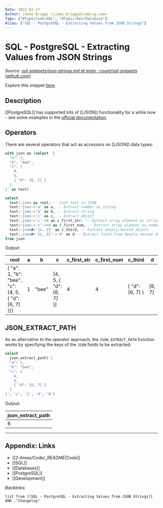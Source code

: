```yaml
---
Date: 2022-02-27
Author: Jimmy Briggs <jimmy.briggs@jimbrig.com>
Tags: ["#Type/Code/SQL", "#Topic/Dev/Database"]
Alias: ["SQL - PostgreSQL - Extracting Values from JSON Strings"]
---
```


# SQL - PostgreSQL - Extracting Values from JSON Strings

*Source: [sql-snippets/json-strings.md at main · count/sql-snippets (github.com)](https://github.com/count/sql-snippets/blob/main/postgres/json-strings.md)*

Explore this snippet [here](https://count.co/n/woUuvi105YA?vm=e).

## Description

[[PostgreSQL]] has supported lots of [[JSON]] functionality for a while now - see some examples in the [official documentation](https://www.postgresql.org/docs/current/functions-json.html).

## Operators

There are several operators that act as accessors on [[JSON]] data types:

```sql
with json as (select '{
  "a": 1,
  "b": "bee",
  "c": [
    4,
    5,
    { "d": [6, 7] }
  ]
}' as text)

select
  text::json as root, -- Cast text to JSON
  text::json->'a' as a, -- Extract number as string
  text::json->'b' as b, -- Extract string
  text::json->'c' as c, -- Extract object
  text::json->'c'->0 as c_first_str, -- Extract array element as string
  text::json->'c'->>0 as c_first_num, -- Extract array element as number
  text::json#>'{c, 2}' as c_third, -- Extract deeply-nested object
  text::json#>'{c, 2}'->'d' as d -- Extract field from deeply-nested object
from json
```

Output:

| root                                                | a | b     | c                       | c_first_str | c_first_num | c_third         | d      |
| --------------------------------------------------- | - | ----- | ----------------------- | ----------- | ----------- | --------------- | ------ |
| { "a": 1, "b": "bee", "c": [4, 5, { "d": [6, 7] }]} | 1 | "bee" | [4, 5, { "d": [6, 7] }] | 4           | 4           | { "d": [6, 7] } |	[6, 7] |


## JSON_EXTRACT_PATH

As an alternative to the operator approach, the `JSON_EXTRACT_PATH` function works by specifying the keys of the `JSON` fields to be extracted:

```sql
select
  json_extract_path('{
  "a": 1,
  "b": "bee",
  "c": [
    4,
    5,
    { "d": [6, 7] }
  ]
}', 'c', '2', 'd', '0')
```

Output:

| json_extract_path |
| ----------------- |
| 6                 |


***

## Appendix: Links

- [[2-Areas/Code/_README|Code]]
- [[SQL]]
- [[Databases]]
- [[PostgreSQL]]
- [[Development]]

*Backlinks:*

```dataview
list from [[SQL - PostgreSQL - Extracting Values from JSON Strings]] AND -"Changelog"
```